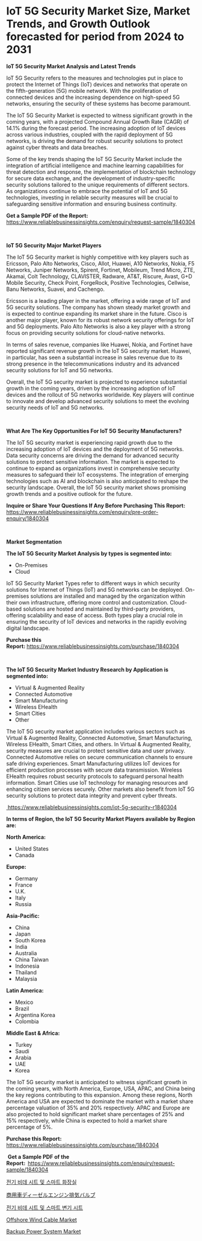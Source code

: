 <p><h1>IoT 5G Security Market Size, Market Trends, and Growth Outlook forecasted for period from 2024 to 2031</h1></p><p><strong>IoT 5G Security Market Analysis and Latest Trends</strong></p>
<p><p>IoT 5G Security refers to the measures and technologies put in place to protect the Internet of Things (IoT) devices and networks that operate on the fifth-generation (5G) mobile network. With the proliferation of connected devices and the increasing dependence on high-speed 5G networks, ensuring the security of these systems has become paramount.</p><p>The IoT 5G Security Market is expected to witness significant growth in the coming years, with a projected Compound Annual Growth Rate (CAGR) of 14.1% during the forecast period. The increasing adoption of IoT devices across various industries, coupled with the rapid deployment of 5G networks, is driving the demand for robust security solutions to protect against cyber threats and data breaches.</p><p>Some of the key trends shaping the IoT 5G Security Market include the integration of artificial intelligence and machine learning capabilities for threat detection and response, the implementation of blockchain technology for secure data exchange, and the development of industry-specific security solutions tailored to the unique requirements of different sectors. As organizations continue to embrace the potential of IoT and 5G technologies, investing in reliable security measures will be crucial to safeguarding sensitive information and ensuring business continuity.</p></p>
<p><strong>Get a Sample PDF of the Report:&nbsp;</strong> <a href="https://www.reliablebusinessinsights.com/enquiry/request-sample/1840304">https://www.reliablebusinessinsights.com/enquiry/request-sample/1840304</a></p>
<p>&nbsp;</p>
<p><strong>IoT 5G Security Major Market Players</strong></p>
<p><p>The IoT 5G Security market is highly competitive with key players such as Ericsson, Palo Alto Networks, Cisco, Allot, Huawei, A10 Networks, Nokia, F5 Networks, Juniper Networks, Spirent, Fortinet, Mobileum, Trend Micro, ZTE, Akamai, Colt Technology, CLAVISTER, Radware, AT&T, Riscure, Avast, G+D Mobile Security, Check Point, ForgeRock, Positive Technologies, Cellwise, Banu Networks, Suavei, and Cachengo.</p><p>Ericsson is a leading player in the market, offering a wide range of IoT and 5G security solutions. The company has shown steady market growth and is expected to continue expanding its market share in the future. Cisco is another major player, known for its robust network security offerings for IoT and 5G deployments. Palo Alto Networks is also a key player with a strong focus on providing security solutions for cloud-native networks.</p><p>In terms of sales revenue, companies like Huawei, Nokia, and Fortinet have reported significant revenue growth in the IoT 5G security market. Huawei, in particular, has seen a substantial increase in sales revenue due to its strong presence in the telecommunications industry and its advanced security solutions for IoT and 5G networks.</p><p>Overall, the IoT 5G security market is projected to experience substantial growth in the coming years, driven by the increasing adoption of IoT devices and the rollout of 5G networks worldwide. Key players will continue to innovate and develop advanced security solutions to meet the evolving security needs of IoT and 5G networks.</p></p>
<p>&nbsp;</p>
<p><strong>What Are The Key Opportunities For IoT 5G Security Manufacturers?</strong></p>
<p><p>The IoT 5G security market is experiencing rapid growth due to the increasing adoption of IoT devices and the deployment of 5G networks. Data security concerns are driving the demand for advanced security solutions to protect sensitive information. The market is expected to continue to expand as organizations invest in comprehensive security measures to safeguard their IoT ecosystems. The integration of emerging technologies such as AI and blockchain is also anticipated to reshape the security landscape. Overall, the IoT 5G security market shows promising growth trends and a positive outlook for the future.</p></p>
<p><strong>Inquire or Share Your Questions If Any Before Purchasing This Report:</strong> <a href="https://www.reliablebusinessinsights.com/enquiry/pre-order-enquiry/1840304">https://www.reliablebusinessinsights.com/enquiry/pre-order-enquiry/1840304</a></p>
<p>&nbsp;</p>
<p><strong>Market Segmentation</strong></p>
<p><strong>The IoT 5G Security Market Analysis by types is segmented into:</strong></p>
<p><ul><li>On-Premises</li><li>Cloud</li></ul></p>
<p><p>IoT 5G Security Market Types refer to different ways in which security solutions for Internet of Things (IoT) and 5G networks can be deployed. On-premises solutions are installed and managed by the organization within their own infrastructure, offering more control and customization. Cloud-based solutions are hosted and maintained by third-party providers, offering scalability and ease of access. Both types play a crucial role in ensuring the security of IoT devices and networks in the rapidly evolving digital landscape.</p></p>
<p><strong>Purchase this Report:&nbsp;</strong><a href="https://www.reliablebusinessinsights.com/purchase/1840304">https://www.reliablebusinessinsights.com/purchase/1840304</a></p>
<p>&nbsp;</p>
<p><strong>The IoT 5G Security Market Industry Research by Application is segmented into:</strong></p>
<p><ul><li>Virtual & Augmented Reality</li><li>Connected Automotive</li><li>Smart Manufacturing</li><li>Wireless EHealth</li><li>Smart Cities</li><li>Other</li></ul></p>
<p><p>The IoT 5G security market application includes various sectors such as Virtual & Augmented Reality, Connected Automotive, Smart Manufacturing, Wireless EHealth, Smart Cities, and others. In Virtual & Augmented Reality, security measures are crucial to protect sensitive data and user privacy. Connected Automotive relies on secure communication channels to ensure safe driving experiences. Smart Manufacturing utilizes IoT devices for efficient production processes with secure data transmission. Wireless EHealth requires robust security protocols to safeguard personal health information. Smart Cities use IoT technology for managing resources and enhancing citizen services securely. Other markets also benefit from IoT 5G security solutions to protect data integrity and prevent cyber threats.</p></p>
<p><a href="https://www.reliablebusinessinsights.com/iot-5g-security-r1840304">&nbsp;https://www.reliablebusinessinsights.com/iot-5g-security-r1840304</a></p>
<p><strong>In terms of Region, the IoT 5G Security Market Players available by Region are:</strong></p>
<p>
    <p> <strong> North America: </strong>
        <ul>
            <li>United States</li>
            <li>Canada</li>
        </ul>
        </p> 
    <p> <strong> Europe: </strong>
        <ul>
            <li>Germany</li>
            <li>France</li>
            <li>U.K.</li>
            <li>Italy</li>
            <li>Russia</li>
        </ul>
        </p> 
    <p> <strong> Asia-Pacific: </strong>
        <ul>
            <li>China</li>
            <li>Japan</li>
            <li>South Korea</li>
            <li>India</li>
            <li>Australia</li>
            <li>China Taiwan</li>
            <li>Indonesia</li>
            <li>Thailand</li>
            <li>Malaysia</li>
        </ul>
        </p> 
    <p> <strong> Latin America: </strong>
        <ul>
            <li>Mexico</li>
            <li>Brazil</li>
            <li>Argentina Korea</li>
            <li>Colombia</li>
        </ul>
        </p> 
    <p> <strong> Middle East & Africa: </strong>
        <ul>
            <li>Turkey</li>
            <li>Saudi</li>
            <li>Arabia</li>
            <li>UAE</li>
            <li>Korea</li>
        </ul>
    </p>
    </p>
<p><p>The IoT 5G security market is anticipated to witness significant growth in the coming years, with North America, Europe, USA, APAC, and China being the key regions contributing to this expansion. Among these regions, North America and USA are expected to dominate the market with a market share percentage valuation of 35% and 20% respectively. APAC and Europe are also projected to hold significant market share percentages of 25% and 15% respectively, while China is expected to hold a market share percentage of 5%.</p></p>
<p><strong>Purchase this Report: </strong><a href="https://www.reliablebusinessinsights.com/purchase/1840304">https://www.reliablebusinessinsights.com/purchase/1840304</a></p>
<p>&nbsp;<strong>Get a Sample PDF of the Report:&nbsp;&nbsp;</strong><a href="https://www.reliablebusinessinsights.com/enquiry/request-sample/1840304">https://www.reliablebusinessinsights.com/enquiry/request-sample/1840304</a></p>
<p><strong></strong></p>
<p><p><a href="https://github.com/tukangkrupk/Market-Research-Report-List-1/blob/main/2395954161526.md">전기 비데 시트 및 스마트 화장실</a></p><p><a href="https://github.com/vtbvgl20191192/Market-Research-Report-List-2/blob/main/7297173151603.md">商用車ディーゼルエンジン排気バルブ</a></p><p><a href="https://github.com/sarassiksa/Market-Research-Report-List-1/blob/main/6706989161527.md">전기 비데 시트 및 스마트 변기 시트</a></p><p><a href="https://github.com/gamblestampleyjenny50m5sl6/Market-Research-Report-List-3/blob/main/offshore-wind-cable-market.md">Offshore Wind Cable Market</a></p><p><a href="https://github.com/nicholepatriciadoylenwnrjr0/Market-Research-Report-List-3/blob/main/backup-power-system-market.md">Backup Power System Market</a></p></p>
